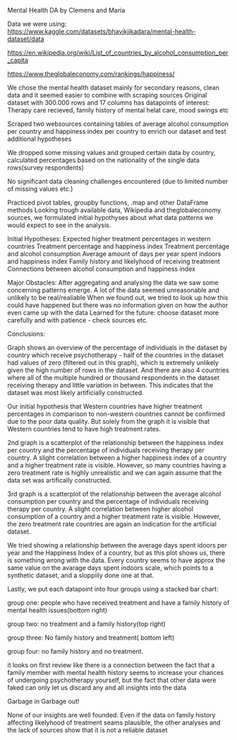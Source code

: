 Mental Health DA by Clemens and Maria 

Data we were using:
https://www.kaggle.com/datasets/bhavikjikadara/mental-health-dataset/data


https://en.wikipedia.org/wiki/List_of_countries_by_alcohol_consumption_per_capita

https://www.theglobaleconomy.com/rankings/happiness/

We chose the mental health dataset mainly for secondary reasons, 
clean data and it seemed easier to combine with scraping sources 
Original dataset with 300.000 rows and 17 columns has datapoints of interest: 
Therapy care recieved, family history of mental helat care, mood swings etc

Scraped two websources containing tables of average alcohol consumption per 
country and happiness index per country to enrich our dataset and test additional 
hypotheses

We dropped some missing values and grouped certain data by country, calculated 
percentages based on the nationality of the single data rows(survey respondents)

No significant data cleaning challenges encountered 
(due to limited number of missing values  etc.) 

Practiced pivot tables, groupby functions, .map and other DataFrame methods
Looking trough available data, Wikipedia and theglobaleconomy sources, we formulated 
initial hypothyses about what data patterns we would expect to see in the analysis. 

Initial Hypotheses:
Expected higher treatment percentages in western countries
Treatment percentage and happiness index
Treatment percentage and alcohol consumption 
Average amount of days per year spent indoors and happiness index
Family history and likelyhood of receiving treatment
Connections between alcohol consumption and happiness index 

Major Obstacles:
After aggregating and analysing the data we saw some concerning patterns emerge. 
A lot of the data seemed unreasonable and unlikely to be real/realiable
When we found out, we tried to look up how this could have happened but 
there was no information given on how the author even came up with the data
Learned for the future: choose dataset more carefully and with patience - 
check sources etc. 

Conclusions:

Graph shows an overview of the percentage of individuals in the dataset by country 
which receive psychotherapy  - half of the countries in the dataset had values of 
zero (filtered out in this graph), which is extremely unlikely given the high number 
of rows in the dataset. And there are also 4 countries where all of the multiple hundred 
or thousand respondents in the dataset receiving therapy and little variation in between. 
This indicates that the dataset was most likely artificially constructed. 

Our initial hypothesis that Western countries have higher treatment percentages in 
comparison to non-western countries cannot be confirmed due to the poor data quality. 
But solely from the graph it is visible that Western countries tend to have high treatment 
rates. 


2nd graph is a scatterplot of the relationship between the happiness index per country and 
the percentage of individuals receiving therapy per country. A slight correlation between a 
higher happiness index of a country and a higher treatment rate is visible. However, so many 
countries having a zero treatment rate is highly unrealistic and we can again assume that the 
data set was artifically constructed. 

3rd graph is a scatterplot of the relationship between the average alcohol 
consumption per country and the percentage of individuals receiving therapy 
per country. A slight correlation between higher alcohol consumption of a 
country and a higher treatment rate is visible. However, the zero treatment 
rate countries are again an indication for the artificial dataset. 

We tried showing a relationship between the average days spent idoors per year 
and the Happiness Index of a country, but as this plot shows us, there is something 
wrong with the data. Every country seems to have approx the same value on the 
avarage days spent indoors scale, which points to a synthetic dataset, and a 
sloppiily done one at that.

Lastly, we put each datapoint into four groups using a stacked bar chart:

group one: people who have received treatment and have a family history of mental 
health issues(bottom right)

group two: no treatment and a family history(top right)

group three: No family history and treatment( bottom left)

group four: no family history and no treatment.

it looks on first review like there is a connection between the fact that a  
family member with mental health history seems to increase your chances of 
undergoing psychotherapy yourself, but the fact that other data were 
faked can only let us discard any and all insights into the data

Garbage in Garbage out!

None of our insights are well founded. Even if the data on family 
history affecting likelyhood of treatment seams plausible, the other 
analyses and the lack of sources show that it is not a reliable dataset